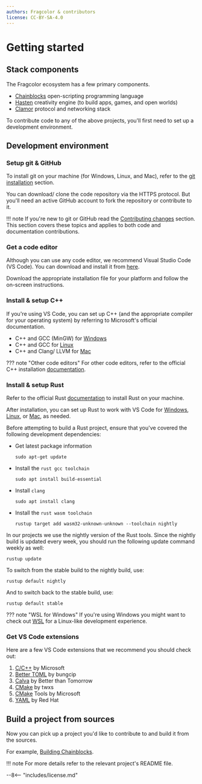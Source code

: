 ```yaml
---
authors: Fragcolor & contributors
license: CC-BY-SA-4.0
---
```


# Getting started

## Stack components

The Fragcolor ecosystem has a few primary components.

- [Chainblocks](https://github.com/fragcolor-xyz/chainblocks) open-scripting programming language
- [Hasten](https://github.com/fragcolor-xyz/hasten) creativity engine (to build apps, games, and open worlds)
- [Clamor](https://github.com/fragcolor-xyz/clamor) protocol and networking stack

To contribute code to any of the above projects, you'll first need to set up a development environment.

## Development environment

### Setup git & GitHub
To install git on your machine (for Windows, Linux, and Mac), refer to the [git installation](../../docs/getting-started/#git) section.

You can download/ clone the code repository via the HTTPS protocol. But you'll need an active GitHub account to fork the repository or contribute to it.

!!! note
    If you're new to git or GitHub read the [Contributing changes](../../docs/contributing-changes/) section. This section covers these topics and applies to both code and documentation contributions.

### Get a code editor
Although you can use any code editor, we recommend Visual Studio Code (VS Code). You can download and install it from [here](https://code.visualstudio.com/download).

Download the appropriate installation file for your platform and follow the on-screen instructions.

### Install & setup C++

If you're using VS Code, you can set up C++ (and the appropriate compiler for your operating system) by referring to Microsoft's official documentation.

- C++ and GCC (MinGW) for [Windows](https://code.visualstudio.com/docs/cpp/config-mingw)
- C++ and GCC for [Linux](https://code.visualstudio.com/docs/cpp/config-linux)
- C++ and Clang/ LLVM for [Mac](https://code.visualstudio.com/docs/cpp/config-clang-mac)
  
??? note "Other code editors"
    For other code editors, refer to the official C++ installation [documentation](https://isocpp.org/get-started).

### Install & setup Rust

Refer to the official Rust [documentation](https://www.rust-lang.org/tools/install) to install Rust on your machine.

After installation, you can set up Rust to work with VS Code for [Windows](https://docs.microsoft.com/en-us/windows/dev-environment/rust/setup#install-rust), [Linux](https://www.nayab.xyz/rust/rust-010-setting-up-rust-vscode-linux), or [Mac](https://levelup.gitconnected.com/rust-with-visual-studio-code-46404befed8), as needed.

Before attempting to build a Rust project, ensure that you've covered the following development dependencies:

- Get latest package information 
  ```
  sudo apt-get update
  ```

- Install the `rust gcc toolchain`
  ```
  sudo apt install build-essential
  ```
  
- Install `clang` 
  ```
  sudo apt install clang
  ```
  
- Install the `rust wasm toolchain`
  ```
  rustup target add wasm32-unknown-unknown --toolchain nightly
  ```

In our projects we use the nightly version of the Rust tools. Since the nightly build is updated every week, you should run the following update command weekly as well:
```
rustup update
```

To switch from the stable build to the nightly build, use:
```
rustup default nightly
```

And to switch back to the stable build, use:
```
rustup default stable
```

??? note "WSL for Windows"
    If you're using Windows you might want to check out [WSL](https://docs.microsoft.com/en-us/windows/wsl/) for a Linux-like development experience. 

### Get VS Code extensions

Here are a few VS Code extensions that we recommend you should check out:

1. [C/C++](https://marketplace.visualstudio.com/items?itemName=ms-vscode.cpptools) by Microsoft
2. [Better TOML](https://marketplace.visualstudio.com/items?itemName=bungcip.better-toml) by bungcip
3. [Calva](https://marketplace.visualstudio.com/items?itemName=betterthantomorrow.calva) by Better than Tomorrow
4. [CMake](https://marketplace.visualstudio.com/items?itemName=twxs.cmake) by twxs
5. [CMake](https://marketplace.visualstudio.com/items?itemName=ms-vscode.cmake-tools) Tools by Microsoft
6. [YAML](https://marketplace.visualstudio.com/items?itemName=redhat.vscode-yaml) by Red Hat

## Build a project from sources

Now you can pick up a project you'd like to contribute to and build it from the sources.

For example, [Building Chainblocks](../building-chainblocks/).

!!! note
    For more details refer to the relevant project's README file.


--8<-- "includes/license.md"